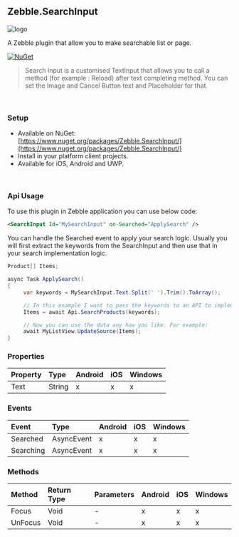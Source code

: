 ﻿[logo]: https://raw.githubusercontent.com/Geeksltd/Zebble.SearchInput/master/icon.png "Zebble.SearchInput"


## Zebble.SearchInput

![logo]

A Zebble plugin that allow you to make searchable list or page.


[![NuGet](https://img.shields.io/nuget/v/Zebble.SearchInput.svg?label=NuGet)](https://www.nuget.org/packages/Zebble.SearchInput/)

> Search Input is a customised TextInput that allows you to call a method (for example : Reload) after text completing method. You can set the Image and Cancel Button text and Placeholder for that.

<br>


### Setup
* Available on NuGet: [https://www.nuget.org/packages/Zebble.SearchInput/](https://www.nuget.org/packages/Zebble.SearchInput/)
* Install in your platform client projects.
* Available for iOS, Android and UWP.
<br>


### Api Usage

To use this plugin in Zebble application you can use below code:
```xml
<SearchInput Id="MySearchInput" on-Searched="ApplySearch" />
```

You can handle the Searched event to apply your search logic. Usually you will first extract the keywords from the SearchInput and then use that in your search implementation logic.
```csharp
Product[] Items;

async Task ApplySearch()
{
     var keywords = MySearchInput.Text.Split(' ').Trim().ToArray();

     // In this example I want to pass the keywords to an API to implement the search logic on the server.
     Items = await Api.SearchProducts(keywords);

     // Now you can use the data any how you like. For example:
     await MyListView.UpdateSource(Items);     
}
```
### Properties
| Property     | Type         | Android | iOS | Windows |
| :----------- | :----------- | :------ | :-- | :------ |
| Text           | String           | x       | x   | x       |

### Events
| Event             | Type                                          | Android | iOS | Windows |
| :-----------      | :-----------                                  | :------ | :-- | :------ |
| Searched              | AsyncEvent    | x       | x   | x       |
| Searching              | AsyncEvent    | x       | x   | x       |

### Methods
| Method       | Return Type  | Parameters                          | Android | iOS | Windows |
| :----------- | :----------- | :-----------                        | :------ | :-- | :------ |
| Focus         | Void| -| x       | x   | x       |
| UnFocus         | Void| -| x       | x   | x       |
